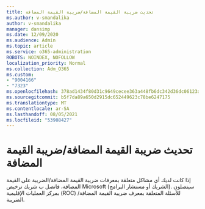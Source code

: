 ```yaml
---
title: تحديث ضريبة القيمة المضافة/ضريبة القيمة المضافة
ms.author: v-smandalika
author: v-smandalika
manager: dansimp
ms.date: 12/09/2020
ms.audience: Admin
ms.topic: article
ms.service: o365-administration
ROBOTS: NOINDEX, NOFOLLOW
localization_priority: Normal
ms.collection: Adm_O365
ms.custom:
- "9004166"
- "7323"
ms.openlocfilehash: 378ad1434f80d31c9649cecee363a448fb6dc342d36dc06123a59bacfd9d73f0
ms.sourcegitcommit: b5f7da89a650d2915dc652449623c78be6247175
ms.translationtype: MT
ms.contentlocale: ar-SA
ms.lasthandoff: 08/05/2021
ms.locfileid: "53908427"
---
```

# <a name="update-taxvat-id"></a>تحديث ضريبة القيمة المضافة/ضريبة القيمة المضافة

إذا كانت لديك أي مشاكل متعلقة بمعرفات ضريبة القيمة المضافة/الضريبة على القيمة المضافة، فاتصل ب شريك ترخيص Microsoft (الشريك أو مستشار البرامج). سيتصلون بمركز العمليات الإقليمية (ROC) للأسئلة المتعلقة بمعرف ضريبة القيمة المضافة/الضريبة. 